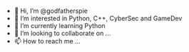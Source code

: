 - 👋 Hi, I’m @godfatherspie
- 👀 I’m interested in Python, C++, CyberSec and GameDev
- 🌱 I’m currently learning Python
- 💞️ I’m looking to collaborate on ...
- 📫 How to reach me ...

<!---
godfatherspie/godfatherspie is a ✨ special ✨ repository because its `README.md` (this file) appears on your GitHub profile.
You can click the Preview link to take a look at your changes.
--->
